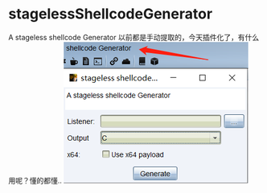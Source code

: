# stagelessShellcodeGenerator
A stageless shellcode Generator
以前都是手动提取的，今天插件化了，有什么用呢？懂的都懂..
![avatar](https://github.com/qigpig/stagelessShellcodeGenerator/blob/main/img.png)
